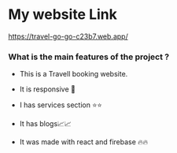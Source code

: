 # My website Link

https://travel-go-go-c23b7.web.app/

### What is the main features of the project ?

- This is a Travell booking website.

- It is responsive 📱

- I has services section ⭐⭐

- It has blogs📈📈
- It was made with react and firebase 🔥🔥
